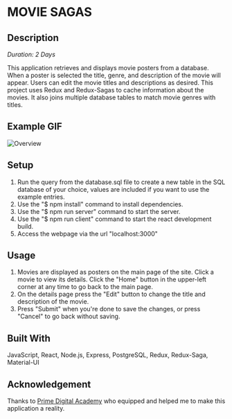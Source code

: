 # MOVIE SAGAS

## Description

_Duration: 2 Days_

This application retrieves and displays movie posters from a database. When a poster is selected the title, genre, and description of the movie will appear. Users can edit the movie titles and descriptions as desired. This project uses Redux and Redux-Sagas to cache information about the movies. It also joins multiple database tables to match movie genres with titles.

## Example GIF

![Overview](public/images/example.gif)

## Setup

1. Run the query from the database.sql file to create a new table in the SQL database of your choice, values are included if you want to use the example entries.
2. Use the "$ npm install" command to install dependencies.
3. Use the "$ npm run server" command to start the server. 
4. Use the "$ npm run client" command to start the react development build. 
5. Access the webpage via the url "localhost:3000"

## Usage

1. Movies are displayed as posters on the main page of the site. Click a movie to view its details. Click the "Home" button in the upper-left corner at any time to go back to the main page.
2. On the details page press the "Edit" button to change the title and description of the movie.
3. Press "Submit" when you're done to save the changes, or press "Cancel" to go back without saving.

## Built With

JavaScript, React, Node.js, Express, PostgreSQL, Redux, Redux-Saga, Material-UI

## Acknowledgement
Thanks to [Prime Digital Academy](www.primeacademy.io) who equipped and helped me to make this application a reality.